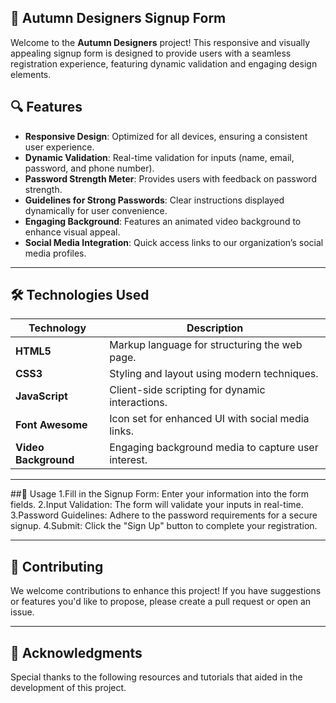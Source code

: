 ## 🌟 Autumn Designers Signup Form

Welcome to the **Autumn Designers** project! This responsive and visually appealing signup form is designed to provide users with a seamless registration experience, featuring dynamic validation and engaging design elements.

## 🔍 Features

- **Responsive Design**: Optimized for all devices, ensuring a consistent user experience.
- **Dynamic Validation**: Real-time validation for inputs (name, email, password, and phone number).
- **Password Strength Meter**: Provides users with feedback on password strength.
- **Guidelines for Strong Passwords**: Clear instructions displayed dynamically for user convenience.
- **Engaging Background**: Features an animated video background to enhance visual appeal.
- **Social Media Integration**: Quick access links to our organization’s social media profiles.

---

## 🛠️ Technologies Used

| Technology       | Description                               |
|------------------|-------------------------------------------|
| **HTML5**        | Markup language for structuring the web page. |
| **CSS3**         | Styling and layout using modern techniques. |
| **JavaScript**   | Client-side scripting for dynamic interactions. |
| **Font Awesome** | Icon set for enhanced UI with social media links. |
| **Video Background** | Engaging background media to capture user interest. |

---
##🚀 Usage
1.Fill in the Signup Form: Enter your information into the form fields.
2.Input Validation: The form will validate your inputs in real-time.
3.Password Guidelines: Adhere to the password requirements for a secure signup.
4.Submit: Click the "Sign Up" button to complete your registration.

---
## 🤝 Contributing
We welcome contributions to enhance this project! If you have suggestions or features you'd like to propose, please create a pull request or open an issue.

---
## 🎉 Acknowledgments
Special thanks to the following resources and tutorials that aided in the development of this project.
